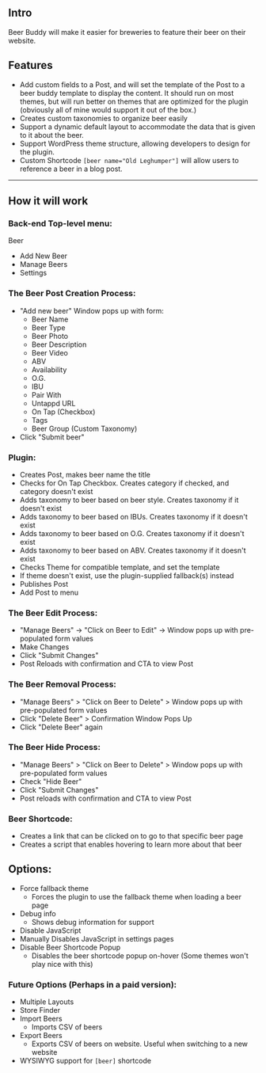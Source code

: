 ## Intro ##
Beer Buddy will make it easier for breweries to feature their beer on their website.

## Features ##
* Add custom fields to a Post, and will set the template of the Post to a beer buddy template to display the content.  It should run on most themes, but will run better on themes that are optimized for the plugin (obviously all of mine would support it out of the box.)
* Creates custom taxonomies to organize beer easily
* Support a dynamic default layout to accommodate the data that is given to it about the beer.
* Support WordPress theme structure, allowing developers to design for the plugin.
* Custom Shortcode `[beer name="Old Leghumper"]` will allow users to reference a beer in a blog post.
---
## How it will work ##

### Back-end Top-level menu: ###
Beer
* Add New Beer
* Manage Beers
* Settings

### The Beer Post Creation Process: ###
* "Add new beer" Window pops up with form:
    * Beer Name
    * Beer Type
    * Beer Photo
    * Beer Description
    * Beer Video
    * ABV
    * Availability
    * O.G.
    * IBU
    * Pair With
    * Untappd URL
    * On Tap (Checkbox)
    * Tags
    * Beer Group (Custom Taxonomy)
* Click "Submit beer"

### Plugin: ###
* Creates Post, makes beer name the title
* Checks for On Tap Checkbox.  Creates category if checked, and category doesn't exist
* Adds taxonomy to beer based on beer style.  Creates taxonomy if it doesn't exist
* Adds taxonomy to beer based on IBUs.  Creates taxonomy if it doesn't exist
* Adds taxonomy to beer based on O.G.  Creates taxonomy if it doesn't exist
* Adds taxonomy to beer based on ABV.  Creates taxonomy if it doesn't exist
* Checks Theme for compatible template, and set the template
* If theme doesn't exist, use the plugin-supplied fallback(s) instead
* Publishes Post
* Add Post to menu

### The Beer Edit Process: ###
* "Manage Beers" -> "Click on Beer to Edit" -> Window pops up with pre-populated form values
* Make Changes
* Click "Submit Changes"
* Post Reloads with confirmation and CTA to view Post

### The Beer Removal Process: ###
* "Manage Beers" > "Click on Beer to Delete" > Window pops up with pre-populated form values
* Click "Delete Beer" > Confirmation Window Pops Up
* Click "Delete Beer" again

### The Beer Hide Process: ###
* "Manage Beers" > "Click on Beer to Delete" > Window pops up with pre-populated form values
* Check "Hide Beer"
* Click "Submit Changes"
* Post reloads with confirmation and CTA to view Post

### Beer Shortcode: ###
* Creates a link that can be clicked on to go to that specific beer page
* Creates a script that enables hovering to learn more about that beer

## Options: ##
* Force fallback theme
    * Forces the plugin to use the fallback theme when loading a beer page
* Debug info
    * Shows debug information for support
* Disable JavaScript
 * Manually Disables JavaScript in settings pages
* Disable Beer Shortcode Popup
    * Disables the beer shortcode popup on-hover (Some themes won't play nice with this)


### Future Options (Perhaps in a paid version): ###
* Multiple Layouts
* Store Finder
* Import Beers
    * Imports CSV of beers
* Export Beers
    * Exports CSV of beers on website.  Useful when switching to a new website
* WYSIWYG support for `[beer]` shortcode